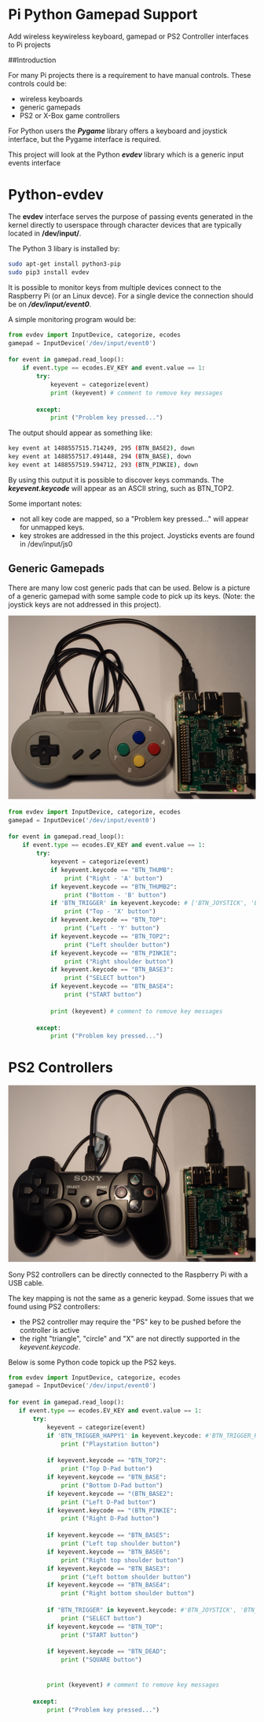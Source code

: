 # Pi Python Gamepad Support
Add wireless keywireless keyboard, gamepad or PS2 Controller interfaces to Pi projects

##Introduction

For many Pi projects there is a requirement to have manual controls. These controls could be:
* wireless keyboards
* generic gamepads
* PS2 or X-Box game controllers

For Python users the **_Pygame_** library offers a keyboard and joystick interface, but the Pygame interface is required. 

This project will look at the Python **_evdev_** library which is a generic input events interface

# Python-evdev

The __evdev__ interface serves the purpose of passing events generated in the kernel directly to userspace through character devices that are typically located in __/dev/input/__.

The Python 3 libary is installed by:

```bash
sudo apt-get install python3-pip
sudo pip3 install evdev
```
It is possible to monitor keys from multiple devices connect to the Raspberry Pi (or an Linux devce). For a single device the connection should be on **_/dev/input/event0_**.

A simple monitoring program would be:

```python
from evdev import InputDevice, categorize, ecodes
gamepad = InputDevice('/dev/input/event0')

for event in gamepad.read_loop():
    if event.type == ecodes.EV_KEY and event.value == 1:
        try:
            keyevent = categorize(event)              
            print (keyevent) # comment to remove key messages

        except:
            print ("Problem key pressed...")
```
The output should appear as something like:
```bash
key event at 1488557515.714249, 295 (BTN_BASE2), down
key event at 1488557517.491448, 294 (BTN_BASE), down
key event at 1488557519.594712, 293 (BTN_PINKIE), down
```
By using this output it is possible to discover keys commands. The **_keyevent.keycode_** will appear as an ASCII string, such as BTN_TOP2.

Some important notes:
* not all key code are mapped, so a "Problem key pressed..." will appear for unmapped keys.
* key strokes are addressed in the this project. Joysticks events are found in /dev/input/js0

## Generic Gamepads

There are many low cost generic pads that can be used. Below is a picture of a generic gamepad with some sample code to pick up its keys. (Note: the joystick keys are not addressed in this project).

![game pad](gamepad_pi.png)

```python
from evdev import InputDevice, categorize, ecodes
gamepad = InputDevice('/dev/input/event0')

for event in gamepad.read_loop():
    if event.type == ecodes.EV_KEY and event.value == 1:
        try:
            keyevent = categorize(event)
            if keyevent.keycode == "BTN_THUMB":
                print ("Right - 'A' button")
            if keyevent.keycode == "BTN_THUMB2":
                print ("Bottom - 'B' button")
            if 'BTN_TRIGGER' in keyevent.keycode: # ['BTN_JOYSTICK', 'BTN_TRIGGER']
                print ("Top - 'X' button")
            if keyevent.keycode == "BTN_TOP":
                print ("Left - 'Y' button")
            if keyevent.keycode == "BTN_TOP2":
                print ("Left shoulder button")
            if keyevent.keycode == "BTN_PINKIE":
                print ("Right shoulder button")
            if keyevent.keycode == "BTN_BASE3":
                print ("SELECT button")                
            if keyevent.keycode == "BTN_BASE4":
                print ("START button")
                
            print (keyevent) # comment to remove key messages

        except:
            print ("Problem key pressed...")
  ```
  
# PS2 Controllers

![ps2 pad](ps2_pi.png)

Sony PS2 controllers can be directly connected to the Raspberry Pi with a USB cable. 

The key mapping is not the same as a generic keypad. Some issues that we found using PS2 controllers:

* the PS2 controller may require the "PS" key to be pushed before the controller is active
* the right "triangle", "circle" and "X" are not directly supported in the _keyevent.keycode_.

Below is some Python code topick up the PS2 keys.
 
 ```python
 from evdev import InputDevice, categorize, ecodes
gamepad = InputDevice('/dev/input/event0')

for event in gamepad.read_loop():
    if event.type == ecodes.EV_KEY and event.value == 1:
        try:
            keyevent = categorize(event)
            if 'BTN_TRIGGER_HAPPY1' in keyevent.keycode: #'BTN_TRIGGER_HAPPY', 'BTN_TRIGGER_HAPPY1'
                print ("Playstation button")
                
            if keyevent.keycode == "BTN_TOP2":
                print ("Top D-Pad button")
            if keyevent.keycode == "BTN_BASE":
                print ("Bottom D-Pad button")
            if keyevent.keycode == "(BTN_BASE2":
                print ("Left D-Pad button")
            if keyevent.keycode == "(BTN_PINKIE":
                print ("Right D-Pad button")
                
            if keyevent.keycode == "BTN_BASE5":
                print ("Left top shoulder button")
            if keyevent.keycode == "BTN_BASE6":
                print ("Right top shoulder button")
            if keyevent.keycode == "BTN_BASE3":
                print ("Left bottom shoulder button")
            if keyevent.keycode == "BTN_BASE4":
                print ("Right bottom shoulder button")

            if "BTN_TRIGGER" in keyevent.keycode: #'BTN_JOYSTICK', 'BTN_TRIGGER'
                print ("SELECT button")                
            if keyevent.keycode == "BTN_TOP":
                print ("START button")

            if keyevent.keycode == "BTN_DEAD":
                print ("SQUARE button")

                
            print (keyevent) # comment to remove key messages

        except:
            print ("Problem key pressed...") 
 ```
 



